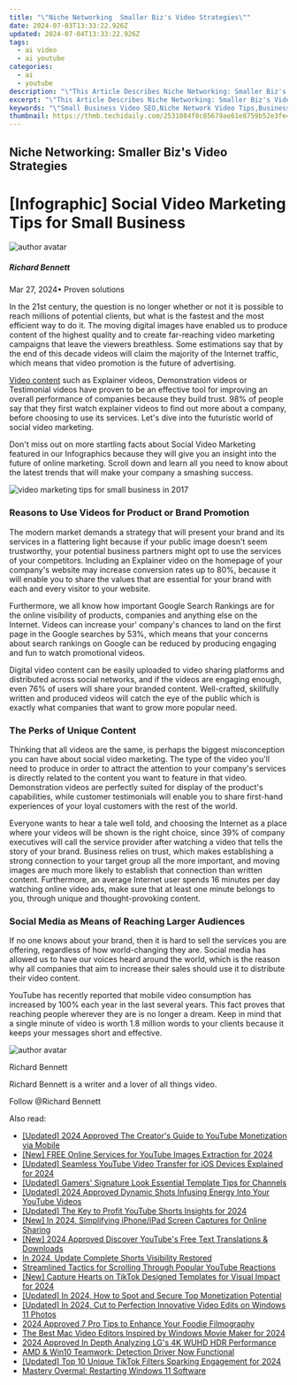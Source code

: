 ```yaml
---
title: "\"Niche Networking  Smaller Biz's Video Strategies\""
date: 2024-07-03T13:33:22.926Z
updated: 2024-07-04T13:33:22.926Z
tags:
  - ai video
  - ai youtube
categories:
  - ai
  - youtube
description: "\"This Article Describes Niche Networking: Smaller Biz's Video Strategies\""
excerpt: "\"This Article Describes Niche Networking: Smaller Biz's Video Strategies\""
keywords: "\"Small Business Video SEO,Niche Network Video Tips,Business Networking Videos,Video Marketing for SMEs,Blog: SME Video Strategy,Targeted Video Outreach,Efficient Business Video Promo\""
thumbnail: https://thmb.techidaily.com/2531084f8c85679ae61e8759b52e3fe4836202538838ce8ab82c47df34846229.jpg
---
```


## Niche Networking: Smaller Biz's Video Strategies

# \[Infographic\] Social Video Marketing Tips for Small Business

![author avatar](https://images.wondershare.com/filmora/article-images/richard-bennett.jpg)

##### Richard Bennett

 Mar 27, 2024• Proven solutions

In the 21st century, the question is no longer whether or not it is possible to reach millions of potential clients, but what is the fastest and the most efficient way to do it. The moving digital images have enabled us to produce content of the highest quality and to create far-reaching video marketing campaigns that leave the viewers breathless. Some estimations say that by the end of this decade videos will claim the majority of the Internet traffic, which means that video promotion is the future of advertising.

[Video content](https://www.pointvisible.com/blog/video-marketing/) such as Explainer videos, Demonstration videos or Testimonial videos have proven to be an effective tool for improving an overall performance of companies because they build trust. 98% of people say that they first watch explainer videos to find out more about a company, before choosing to use its services. Let's dive into the futuristic world of social video marketing.

Don't miss out on more startling facts about Social Video Marketing featured in our Infographics because they will give you an insight into the future of online marketing. Scroll down and learn all you need to know about the latest trends that will make your company a smashing success.

![video marketing tips for small business in 2017](https://images.wondershare.com/filmora/article-images/video-marketing-tips-for-small-business-in-2017.jpg)

### Reasons to Use Videos for Product or Brand Promotion

The modern market demands a strategy that will present your brand and its services in a flattering light because if your public image doesn't seem trustworthy, your potential business partners might opt to use the services of your competitors. Including an Explainer video on the homepage of your company's website may increase conversion rates up to 80%, because it will enable you to share the values that are essential for your brand with each and every visitor to your website.

Furthermore, we all know how important Google Search Rankings are for the online visibility of products, companies and anything else on the Internet. Videos can increase your' company's chances to land on the first page in the Google searches by 53%, which means that your concerns about search rankings on Google can be reduced by producing engaging and fun to watch promotional videos.

Digital video content can be easily uploaded to video sharing platforms and distributed across social networks, and if the videos are engaging enough, even 76% of users will share your branded content. Well-crafted, skillfully written and produced videos will catch the eye of the public which is exactly what companies that want to grow more popular need.

### The Perks of Unique Content

Thinking that all videos are the same, is perhaps the biggest misconception you can have about social video marketing. The type of the video you'll need to produce in order to attract the attention to your company's services is directly related to the content you want to feature in that video. Demonstration videos are perfectly suited for display of the product's capabilities, while customer testimonials will enable you to share first-hand experiences of your loyal customers with the rest of the world.

Everyone wants to hear a tale well told, and choosing the Internet as a place where your videos will be shown is the right choice, since 39% of company executives will call the service provider after watching a video that tells the story of your brand. Business relies on trust, which makes establishing a strong connection to your target group all the more important, and moving images are much more likely to establish that connection than written content. Furthermore, an average Internet user spends 16 minutes per day watching online video ads, make sure that at least one minute belongs to you, through unique and thought-provoking content.

### Social Media as Means of Reaching Larger Audiences

If no one knows about your brand, then it is hard to sell the services you are offering, regardless of how world-changing they are. Social media has allowed us to have our voices heard around the world, which is the reason why all companies that aim to increase their sales should use it to distribute their video content.

YouTube has recently reported that mobile video consumption has increased by 100% each year in the last several years. This fact proves that reaching people wherever they are is no longer a dream. Keep in mind that a single minute of video is worth 1.8 million words to your clients because it keeps your messages short and effective.

![author avatar](https://images.wondershare.com/filmora/article-images/richard-bennett.jpg)

Richard Bennett

Richard Bennett is a writer and a lover of all things video.

Follow @Richard Bennett


<ins class="adsbygoogle"
     style="display:block"
     data-ad-format="autorelaxed"
     data-ad-client="ca-pub-7571918770474297"
     data-ad-slot="1223367746"></ins>



<ins class="adsbygoogle"
     style="display:block"
     data-ad-client="ca-pub-7571918770474297"
     data-ad-slot="8358498916"
     data-ad-format="auto"
     data-full-width-responsive="true"></ins>

<span class="atpl-alsoreadstyle">Also read:</span>
<div><ul>
<li><a href="https://youtube-blog.techidaily.com/ed-2024-approved-the-creators-guide-to-youtube-monetization-via-mobile/"><u>[Updated] 2024 Approved  The Creator's Guide to YouTube Monetization via Mobile</u></a></li>
<li><a href="https://youtube-blog.techidaily.com/ree-online-services-for-youtube-images-extraction-for-2024/"><u>[New] FREE Online Services for YouTube Images Extraction for 2024</u></a></li>
<li><a href="https://youtube-blog.techidaily.com/ed-seamless-youtube-video-transfer-for-ios-devices-explained-for-2024/"><u>[Updated] Seamless YouTube Video Transfer for iOS Devices Explained for 2024</u></a></li>
<li><a href="https://youtube-blog.techidaily.com/ed-gamers-signature-look-essential-template-tips-for-channels/"><u>[Updated] Gamers' Signature Look  Essential Template Tips for Channels</u></a></li>
<li><a href="https://youtube-blog.techidaily.com/ed-2024-approved-dynamic-shots-infusing-energy-into-your-youtube-videos/"><u>[Updated] 2024 Approved  Dynamic Shots  Infusing Energy Into Your YouTube Videos</u></a></li>
<li><a href="https://youtube-blog.techidaily.com/ed-the-key-to-profit-youtube-shorts-insights-for-2024/"><u>[Updated] The Key to Profit  YouTube Shorts Insights for 2024</u></a></li>
<li><a href="https://youtube-blog.techidaily.com/n-2024-simplifying-iphoneipad-screen-captures-for-online-sharing/"><u>[New] In 2024, Simplifying iPhone/iPad Screen Captures for Online Sharing</u></a></li>
<li><a href="https://youtube-blog.techidaily.com/024-approved-discover-youtubes-free-text-translations-and-downloads/"><u>[New] 2024 Approved  Discover YouTube's Free Text Translations & Downloads</u></a></li>
<li><a href="https://youtube-blog.techidaily.com/24-update-complete-shorts-visibility-restored/"><u>In 2024, Update Complete  Shorts Visibility Restored</u></a></li>
<li><a href="https://extra-information.techidaily.com/streamlined-tactics-for-scrolling-through-popular-youtube-reactions/"><u>Streamlined Tactics for Scrolling Through Popular YouTube Reactions</u></a></li>
<li><a href="https://tiktok-videos.techidaily.com/new-capture-hearts-on-tiktok-designed-templates-for-visual-impact-for-2024/"><u>[New] Capture Hearts on TikTok  Designed Templates for Visual Impact for 2024</u></a></li>
<li><a href="https://eaxpv-info.techidaily.com/updated-in-2024-how-to-spot-and-secure-top-monetization-potential/"><u>[Updated] In 2024, How to Spot and Secure Top Monetization Potential</u></a></li>
<li><a href="https://fox-direct.techidaily.com/updated-in-2024-cut-to-perfection-innovative-video-edits-on-windows-11-photos/"><u>[Updated] In 2024, Cut to Perfection  Innovative Video Edits on Windows 11 Photos</u></a></li>
<li><a href="https://fox-direct.techidaily.com/2024-approved-7-pro-tips-to-enhance-your-foodie-filmography/"><u>2024 Approved  7 Pro Tips to Enhance Your Foodie Filmography</u></a></li>
<li><a href="https://video-creation-software.techidaily.com/the-best-mac-video-editors-inspired-by-windows-movie-maker-for-2024/"><u>The Best Mac Video Editors Inspired by Windows Movie Maker for 2024</u></a></li>
<li><a href="https://some-knowledge.techidaily.com/2024-approved-in-depth-analyzing-lgs-4k-wuhd-hdr-performance/"><u>2024 Approved  In Depth  Analyzing LG's 4K WUHD HDR Performance</u></a></li>
<li><a href="https://graphic-issues.techidaily.com/amd-and-win10-teamwork-detection-driver-now-functional/"><u>AMD & Win10 Teamwork: Detection Driver Now Functional</u></a></li>
<li><a href="https://tiktok-videos.techidaily.com/updated-top-10-unique-tiktok-filters-sparking-engagement-for-2024/"><u>[Updated] Top 10 Unique TikTok Filters Sparking Engagement for 2024</u></a></li>
<li><a href="https://win11.techidaily.com/mastery-overmal-restarting-windows-11-software/"><u>Mastery Overmal: Restarting Windows 11 Software</u></a></li>
</ul></div>
